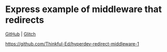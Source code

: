 # Express example of middleware that redirects

[GitHub](https://github.com/Thinkful-Ed/express-redirect-middleware-example) | [Glitch](https://glitch.com/edit/#!/express-redirect-middleware-example)

https://github.com/Thinkful-Ed/hyperdev-redirect-middleware-1